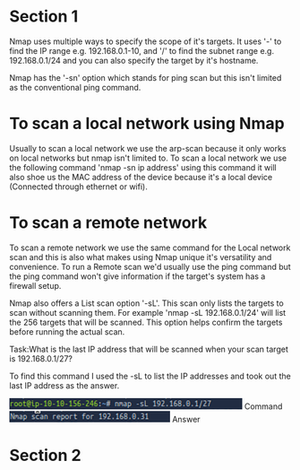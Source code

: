 # Section 1 

Nmap uses multiple ways to specify the scope of it's targets.
It uses '-' to find the IP range e.g. 192.168.0.1-10, and '/' to find the subnet range e.g. 192.168.0.1/24 and you can also specify the target by it's hostname.

Nmap has the '-sn' option which stands for ping scan but this isn't limited as the conventional ping command.

# To scan a local network using Nmap

Usually to scan a local network we use the arp-scan because it only works on local networks but nmap isn't limited to.
To scan a local network we use the following command 'nmap -sn ip address' using this command it will also shoe us the MAC address of the device because it's a local device (Connected through ethernet or wifi). 

# To scan a remote network

To scan a remote network we use the same command for the Local network scan and this is also what makes using Nmap unique it's versatility and convenience.
To run a Remote scan we'd usually use the ping command but the ping command won't give information if the target's system has a firewall setup.

Nmap also offers a List scan option '-sL'. This scan only lists the targets to scan without scanning them.
For example 'nmap -sL 192.168.0.1/24' will list the 256 targets that will be scanned. This option helps confirm the targets before running the actual scan.


Task:What is the last IP address that will be scanned when your scan target is 192.168.0.1/27?

To find this command I used the -sL to list the IP addresses and took out the last IP address as the answer.

![](Picture1.png) Command 
![](Picture2.png) Answer

# Section 2

